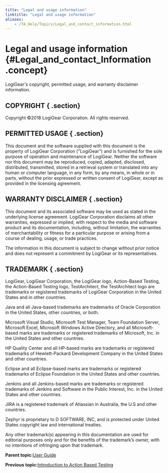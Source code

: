 ```yaml
--- 
title: "Legal and usage information"
linktitle: "Legal and usage information"
aliases: 
    - /TA_Help/Topics/Legal_and_contact_information.html
---
```

# Legal and usage information {#Legal_and_contact_Information .concept}

LogiGear's copyright, permitted usage, and warranty disclaimer information.

## COPYRIGHT { .section}

Copyright ©2018 LogiGear Corporation. All rights reserved.

## PERMITTED USAGE { .section}

This document and the software supplied with this document is the property of LogiGear Corporation \("LogiGear"\) and is furnished for the sole purpose of operation and maintenance of LogiGear. Neither the software nor this document may be reproduced, copied, adapted, disclosed, distributed, transmitted, stored in a retrieval system or translated into any human or computer language, in any form, by any means, in whole or in parts, without the prior expressed or written consent of LogiGear, except as provided in the licensing agreement.

## WARRANTY DISCLAIMER { .section}

This document and its associated software may be used as stated in the underlying license agreement. LogiGear Corporation disclaims all other warranties, expressed or implied, with respect to the media and software product and its documentation, including, without limitation, the warranties of merchantability or fitness for a particular purpose or arising from a course of dealing, usage, or trade practices.

The information in this document is subject to change without prior notice and does not represent a commitment by LogiGear or its representatives.

## TRADEMARK { .section}

LogiGear, LogiGear Corporation, the LogiGear logo, Action-Based Testing, the Action-Based Testing logo, TestArchitect, the TestArchitect logo are trademarks or registered trademarks of LogiGear Corporation in the United States and in other countries.

Java and all Java-based trademarks are trademarks of Oracle Corporation in the United States, other countries, or both.

Microsoft Visual Studio, Microsoft Test Manager, Team Foundation Server, Microsoft Excel, Microsoft Windows Active Directory, and all Microsoft-based marks are trademarks or registered trademarks of Microsoft, Inc. in the United States and other countries.

HP Quality Center and all HP-based marks are trademarks or registered trademarks of Hewlett-Packard Development Company in the United States and other countries.

Eclipse and all Eclipse-based marks are trademarks or registered trademarks of Eclipse Foundation in the United States and other countries.

Jenkins and all Jenkins-based marks are trademarks or registered trademarks of Jenkins and Software in the Public Interest, Inc. in the United States and other countries.

JIRA is a registered trademark of Atlassian in Australia, the U.S and other countries.

Zephyr is proprietary to D SOFTWARE, INC, and is protected under United States copyright law and international treaties.

Any other trademark\(s\) appearing in this documentation are used for editorial purposes only and for the benefits of the trademark’s owner, with no intentions of infringing upon that trademark.

**Parent topic:**[User Guide](../../TA_Help/Topics/User_Guide_begin.html)

**Previous topic:**[Introduction to Action Based Testing](../../TA_Help/Topics/ABT.html)

